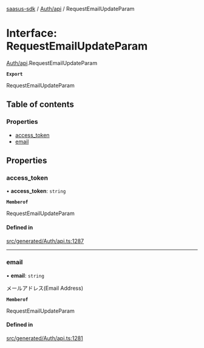 [saasus-sdk](../README.md) / [Auth/api](../modules/Auth_api.md) / RequestEmailUpdateParam

# Interface: RequestEmailUpdateParam

[Auth/api](../modules/Auth_api.md).RequestEmailUpdateParam

**`Export`**

RequestEmailUpdateParam

## Table of contents

### Properties

- [access\_token](Auth_api.RequestEmailUpdateParam.md#access_token)
- [email](Auth_api.RequestEmailUpdateParam.md#email)

## Properties

### access\_token

• **access\_token**: `string`

**`Memberof`**

RequestEmailUpdateParam

#### Defined in

[src/generated/Auth/api.ts:1287](https://github.com/saasus-platform/saasus-sdk-javascript/blob/55abc15/src/generated/Auth/api.ts#L1287)

___

### email

• **email**: `string`

メールアドレス(Email Address)

**`Memberof`**

RequestEmailUpdateParam

#### Defined in

[src/generated/Auth/api.ts:1281](https://github.com/saasus-platform/saasus-sdk-javascript/blob/55abc15/src/generated/Auth/api.ts#L1281)
